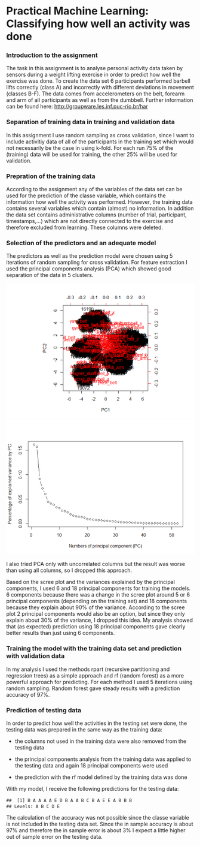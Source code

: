 # Practical Machine Learning: Classifying how well an activity was done



### Introduction to the assignment
The task in this assignment is to analyse personal activity data taken by sensors
during a weight lifting exercise in order to predict how well the exercise was
done. To create the data set 6 participants performed barbell lifts correctly 
(class A) and incorrectly with different deviations in movement (classes B-F). 
The data comes from accelerometers on the belt, forearm and arm of all participants
as well as from the dumbbell. Further information can be found here:
http://groupware.les.inf.puc-rio.br/har



### Separation of training data in training and validation data
In this assignment I use random sampling as cross validation, since I want to include
activitiy data of all of the participants in the training set which would not 
necessarily be the case in using k-fold. For each run 75% of the (training) data 
will be used for training, the other 25% will be used for validation. 



### Prepration of the training data
According to the assignment any of the variables of the data set can be used for
the prediction of the classe variable, which contains the information how well the
activity was performed. However, the training data contains several variables which 
contain (almost) no information. In addition the data set
contains administrative columns (number of trial, participant, timestamps,...) which are
not directly connected to the exercise and therefore excluded from learning.
These columns were deleted.



### Selection of the predictors and an adequate model
The predictors as well as the prediction model were chosen using 5 iterations of random sampling for 
cross validation. For feature
extraction I used the principal components analysis (PCA) which showed good separation of the data in
5 clusters.

![](QualityPrediction_Report_files/figure-html/unnamed-chunk-4-1.png)<!-- -->![](QualityPrediction_Report_files/figure-html/unnamed-chunk-4-2.png)<!-- -->

I also tried PCA only with uncorrelated columns but the result was worse than using all columns, so
I dropped this approach.

Based on the scree plot and the variances explained by the principal components, I used 6 and 18 principal 
components for training the models. 6 components because there was a change in the scree plot around 5 or 6 
principal components (depending on the training set) and 18 components because they explain about 90% of the
variance. According to the scree plot 2 principal components would also be an option, but since they only 
explain about 30% of the variance, I dropped this idea. My analysis showed that (as expected) prediction 
using 18 principal components gave clearly better results than just using 6 components.

### Training the model with the training data set and prediction with validation data
In my analysis I used the methods rpart (recursive partitioning and regression trees) as a simple approach 
and rf (random forest) as a more powerful approach for predicting. For each
method I used 5 iterations using random sampling. Random forest gave steady results with a prediction accuracy of 97%.



### Prediction of testing data
In order to predict how well the activities in the testing set were done, the testing data was prepared
in the same way as the training data:

- the columns not used in the training data were also removed from the testing data

- the principal components analysis from the training data was applied to the testing data and again 18 principal components were used

- the prediction with the rf model defined by the training data was done

With my model, I receive the following predictions for the testing data:

```
##  [1] B A A A A E D B A A B C B A E E A B B B
## Levels: A B C D E
```

The calculation of the accuracy was not possible since the classe variable is not included in
the testing data set. Since the in sample accuracy is about 97% and therefore the in sample
error is about 3% I expect a little higher out of sample error on the testing data.
